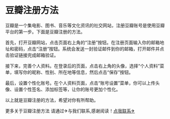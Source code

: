 # 豆瓣注册方法

豆瓣是一个集电影、图书、音乐等文化资讯的社交网站，注册豆瓣账号是使用豆瓣平台的第一步。下面是豆瓣注册的方法。

首先，打开豆瓣网站，点击页面右上角的“注册”按钮。在注册页面输入你的邮箱地址和密码，点击“注册”按钮。系统会发送一封验证邮件到你的邮箱，打开邮件并点击验证链接完成邮箱验证。

接下来，完善个人资料。在登录后的页面，点击右上角的头像，选择“个人资料”菜单，填写你的昵称、性别、所在地等信息，然后点击“保存”按钮。

最后，设置个性化账号。在个人资料页面，点击“账号设置”菜单，你可以上传头像、设置个性签名、添加标签等，让你的账号更加个性化。

以上就是豆瓣注册的方法，希望对你有所帮助。

更多关于豆瓣注册方法 请通过✈与我们联系,感谢阅读！[点我联系✈](https://news.G208.com)